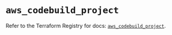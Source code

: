 # `aws_codebuild_project`

Refer to the Terraform Registry for docs: [`aws_codebuild_project`](https://registry.terraform.io/providers/hashicorp/aws/5.34.0/docs/resources/codebuild_project).
